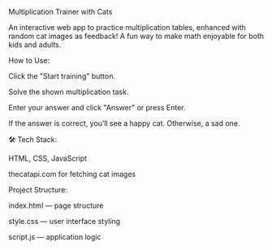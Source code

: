 Multiplication Trainer with Cats

An interactive web app to practice multiplication tables, enhanced with random cat images as feedback! A fun way to make math enjoyable for both kids and adults.


 How to Use:

Click the "Start training" button.

Solve the shown multiplication task.

Enter your answer and click "Answer" or press Enter.

If the answer is correct, you’ll see a happy cat. Otherwise, a sad one.


🛠 Tech Stack:

HTML, CSS, JavaScript

thecatapi.com for fetching cat images


 Project Structure:

index.html — page structure

style.css — user interface styling

script.js — application logic
